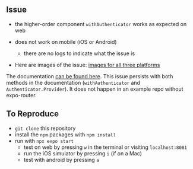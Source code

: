 Issue
------
* the higher-order component `withAuthenticator` works as expected on web
* does not work on mobile (iOS or Android)
    - there are no logs to indicate what the issue is

* Here are images of the issue: [images for all three
  platforms](https://imgur.com/a/FtJzuoo)

The documentation [can be found
here](https://ui.docs.amplify.aws/react-native/connected-components/authenticator#step-3-add-the-authenticator).
This issue persists with both methods in the documentation (`withAuthenticator`
and `Authenticator.Provider`). It does not happen in an example repo without
expo-router.

To Reproduce
--------------
* `git clone` this repository
* install the `npm` packages with `npm install`
* run with `npx expo start`
    - test on web by pressing `w` in the terminal or visiting `localhost:8081`
    - run the iOS simulator by pressing `i` (if on a Mac)
    - test with android by pressing `a`
